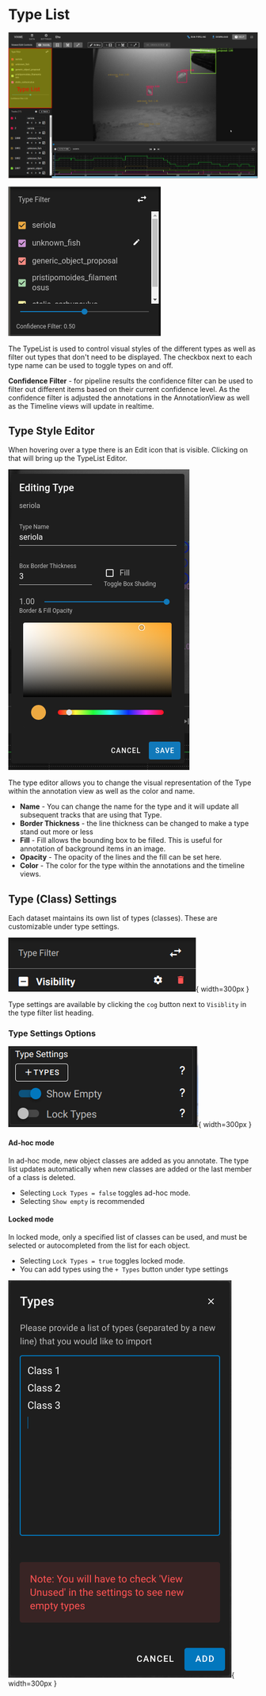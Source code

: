 # Type List

![Type List Highlighted](images/UIView/TypeListHighlight.png)

![Type List](images/TypeList.png)

The TypeList is used to control visual styles of the different types as well as filter out types that don't need to be displayed.  The checkbox next to each type name can be used to toggle types on and off.

**Confidence Filter**  - for pipeline results the confidence filter can be used to filter out different items based on their current confidence level.  As the confidence filter is adjusted the annotations in the AnnotationView as well as the Timeline views will update in realtime.

## Type Style Editor

When hovering over a type there is an Edit icon that is visible.  Clicking on that will bring up the TypeList Editor.

![Type Editor](images/TypeEditor.png)

The type editor allows you to change the visual representation of the Type within the annotation view as well as the color and name.

* **Name** - You can change the name for the type and it will update all subsequent tracks that are using that Type.
* **Border Thickness** - the line thickness can be changed to make a type stand out more or less
* **Fill** - Fill allows the bounding box to be filled.  This is useful for annotation of background items in an image.
* **Opacity** - The opacity of the lines and the fill can be set here.
* **Color** - The color for the type within the annotations and the timeline views.

## Type (Class) Settings

Each dataset maintains its own list of types (classes). These are customizable under type settings.

![Type List Header](images/TypeListHeader.png){ width=300px }

Type settings are available by clicking the `cog` button next to `Visiblity` in the type filter list heading.

### Type Settings Options

![Type Settings](images/TypeSettings.png){ width=300px }

#### Ad-hoc mode

In ad-hoc mode, new object classes are added as you annotate.  The type list updates automatically when new classes are added or the last member of a class is deleted.

* Selecting `Lock Types = false` toggles ad-hoc mode.
* Selecting `Show empty` is recommended

#### Locked mode

In locked mode, only a specified list of classes can be used, and must be selected or autocompleted from the list for each object.

* Selecting `Lock Types = true` toggles locked mode.
* You can add types using the `+ Types` button under type settings

![TypeAddDialog](images/TypeAddDialog.png){ width=300px }
